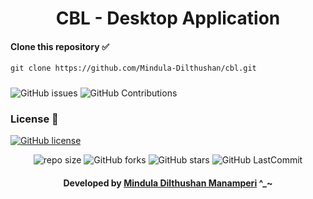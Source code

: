 <div align="center">

# CBL - Desktop Application

</div>

#### Clone this repository ✅
```md
git clone https://github.com/Mindula-Dilthushan/cbl.git
```
###

![GitHub issues](https://img.shields.io/github/issues/Mindula-Dilthushan/cbl?&labelColor=black&color=eb3b5a&label=Issues&logo=issues&logoColor=black&style=for-the-badge)
![GitHub Contributions](https://img.shields.io/github/contributors/Mindula-Dilthushan/cbl?&labelColor=black&color=8854d0&style=for-the-badge)

### License 📝
[![GitHub license](https://img.shields.io/github/license/Mindula-Dilthushan/cbl?&labelColor=black&color=3867d6&style=for-the-badge)](https://github.com/Mindula-Dilthushan/cbl/blob/master/LICENSE)


<div align="center">

![repo size](https://img.shields.io/github/repo-size/Mindula-Dilthushan/cbl?label=Repo%20Size&style=for-the-badge&labelColor=black&color=20bf6b)
![GitHub forks](https://img.shields.io/github/forks/Mindula-Dilthushan/cbl?&labelColor=black&color=0fb9b1&style=for-the-badge)
![GitHub stars](https://img.shields.io/github/stars/Mindula-Dilthushan/cbl?&labelColor=black&color=f7b731&style=for-the-badge)
![GitHub LastCommit](https://img.shields.io/github/last-commit/Mindula-Dilthushan/cbl?logo=github&labelColor=black&color=d1d8e0&style=for-the-badge)

</div>

<div align="center"> 

#### Developed by [Mindula Dilthushan Manamperi](http://minduladilthushan.netlify.app/) ^_~
</div>
